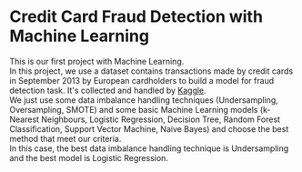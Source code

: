 # Credit Card Fraud Detection with Machine Learning
This is our first project with Machine Learning.\
In this project, we use a dataset contains transactions made by credit cards in September 2013 by European cardholders to build a model for fraud detection task. It's collected and handled by [Kaggle](https://www.kaggle.com/datasets/mlg-ulb/creditcardfraud).\
We just use some data imbalance handling techniques (Undersampling, Oversampling, SMOTE) and some basic Machine Learning models (k-Nearest Neighbours, Logistic Regression, Decision Tree, Random Forest Classification, Support Vector Machine, Naive Bayes) and choose the best method that meet our criteria.\
In this case, the best data imbalance handling technique is Undersampling and the best model is Logistic Regression.
